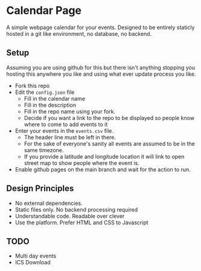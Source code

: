 # Calendar Page

A simple webpage calendar for your events. Designed to be entirely staticly hosted in a git like environment, no database, no backend.

## Setup

Assuming you are using github for this but there isn't anything stopping you hosting this anywhere you like and using what ever update process you like.

* Fork this repo
* Edit the `config.json` file
  * Fill in the calendar name
  * Fill in the description
  * Fill in the repo name using your fork.
  * Decide if you want a link to the repo to be displayed so people know where to come to add events to it
* Enter your events in the `events.csv` file.
  * The header line must be left in there.
  * For the sake of everyone's sanity all events are assumed to be in the same timezone.
  * If you provide a latitude and longitude location it will link to open street map to show people where the event is.
* Enable github pages on the main branch and wait for the action to run.

## Design Principles

* No external dependencies.
* Static files only. No backend processing required
* Understandable code. Readable over clever
* Use the platform. Prefer HTML and CSS to Javascript

## TODO

* Multi day events
* ICS Download

